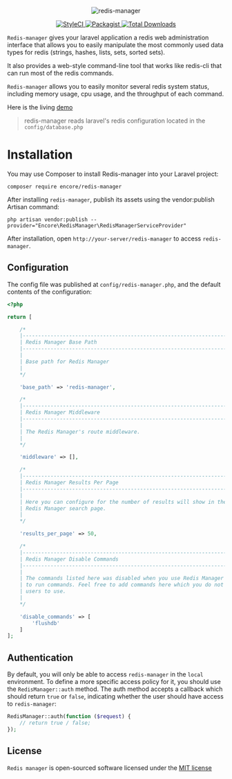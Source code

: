 <p align="center"><img src="http://zsong.me/vendor/redis-manager/img/logo.svg" alt="redis-manager"></p>

<p align="center">
    <a href="https://styleci.io/repos/114085132">
        <img src="https://styleci.io/repos/114085132/shield" alt="StyleCI">
    </a>
    <a href="https://packagist.org/packages/encore/redis-manager">
        <img src="https://img.shields.io/packagist/l/encore/redis-manager.svg?maxAge=2592000&&style=flat-square" alt="Packagist">
    </a>
    <a href="https://packagist.org/packages/encore/redis-manager">
        <img src="https://img.shields.io/packagist/dt/encore/redis-manager.svg?style=flat-square" alt="Total Downloads">
    </a>
</div>

`Redis-manager` gives your laravel application a redis web administration interface that allows you to easily manipulate the most commonly used data types for redis (strings, hashes, lists, sets, sorted sets).

It also provides a web-style command-line tool that works like redis-cli that can run most of the redis commands.

`Redis-manager` allows you to easily monitor several redis system status, including memory usage, cpu usage, and the throughput of each command.

Here is the living [demo](http://zsong.me/redis-manager/)

> redis-manager reads laravel's redis configuration located in the `config/database.php`

# Installation

You may use Composer to install Redis-manager into your Laravel project:

```shell
composer require encore/redis-manager

```

After installing `redis-manager`, publish its assets using the vendor:publish Artisan command:

```shell
php artisan vendor:publish --provider="Encore\RedisManager\RedisManagerServiceProvider"
```

After installation, open `http://your-server/redis-manager` to access `redis-manager`.

## Configuration

The config file was published at `config/redis-manager.php`, and the default contents of the configuration: 
```php
<?php

return [

    /*
    |--------------------------------------------------------------------------
    | Redis Manager Base Path
    |--------------------------------------------------------------------------
    |
    | Base path for Redis Manager
    |
    */

    'base_path' => 'redis-manager',

    /*
    |--------------------------------------------------------------------------
    | Redis Manager Middleware
    |--------------------------------------------------------------------------
    |
    | The Redis Manager's route middleware.
    |
    */

    'middleware' => [],

    /*
    |--------------------------------------------------------------------------
    | Redis Manager Results Per Page
    |--------------------------------------------------------------------------
    |
    | Here you can configure for the number of results will show in the
    | Redis Manager search page.
    |
    */

    'results_per_page' => 50,

    /*
    |--------------------------------------------------------------------------
    | Redis Manager Disable Commands
    |--------------------------------------------------------------------------
    |
    | The commands listed here was disabled when you use Redis Manager Console
    | to run commands. Feel free to add commands here which you do not want
    | users to use.
    |
    */

    'disable_commands' => [
        'flushdb'
    ]
];

```

## Authentication

By default, you will only be able to access `redis-manager` in the `local` environment. To define a more specific access policy for it, you should use the `RedisManager::auth` method. The auth method accepts a callback which should return `true` or `false`, indicating whether the user should have access to `redis-manager`:

```php
RedisManager::auth(function ($request) {
    // return true / false;
});
```

## License

`Redis manager` is open-sourced software licensed under the [MIT license](http://opensource.org/licenses/MIT)
